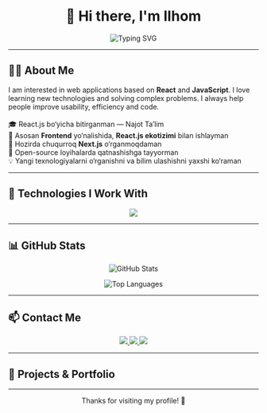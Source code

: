 <h1 align="center">👋 Hi there, I'm Ilhom</h1>

<p align="center">
  <img src="https://readme-typing-svg.herokuapp.com?font=Fira+Code&duration=3000&pause=1000&color=00BFFF&center=true&vCenter=true&width=435&lines=Frontend+React.js+Developer;Passionate+about+Clean+Code+%26+UI%2FUX;Always+learning+and+building+✨" alt="Typing SVG" />
</p>

---

## 🧑‍💻 About Me

I am interested in web applications based on <strong>React</strong> and <strong>JavaScript</strong>. I love learning new technologies and solving complex problems. I always help people improve usability, efficiency and code.<br /><br />
🎓 React.js bo‘yicha bitirganman — Najot Ta’lim  
💼 Asosan <strong>Frontend</strong> yo‘nalishida, <strong>React.js ekotizimi</strong> bilan ishlayman  
🌱 Hozirda chuqurroq <strong>Next.js</strong> o‘rganmoqdaman  
🤝 Open-source loyihalarda qatnashishga tayyorman  
💡 Yangi texnologiyalarni o‘rganishni va bilim ulashishni yaxshi ko‘raman  

---

## 🚀 Technologies I Work With

<p align="center">
  <img src="https://skillicons.dev/icons?i=html,css,sass,tailwind,js,ts,react,nextjs,redux,reactquery,bootstrap,vercel,netlify,github" />
</p>

---

## 📊 GitHub Stats

<p align="center">
  <img src="https://github-readme-stats.vercel.app/api?username=ilhomxabibullayevvv&show_icons=true&theme=radical" alt="GitHub Stats" />
</p>

<p align="center">
  <img src="https://github-readme-stats.vercel.app/api/top-langs/?username=ilhomxabibullayevvv&layout=compact&theme=radical" alt="Top Languages" />
</p>

---

## 📫 Contact Me

<p align="center">
  <a href="https://t.me/ilhomxabibullayev" target="_blank">
    <img src="https://img.shields.io/badge/Telegram-2CA5E0?style=for-the-badge&logo=telegram&logoColor=white" />
  </a>
  <a href="https://www.linkedin.com/in/ilhom-xabibullayev-107199358/" target="_blank">
    <img src="https://img.shields.io/badge/LinkedIn-0077B5?style=for-the-badge&logo=linkedin&logoColor=white" />
  </a>
  <a href="https://github.com/ilhomxabibullayevvv" target="_blank">
    <img src="https://img.shields.io/badge/GitHub-181717?style=for-the-badge&logo=github&logoColor=white" />
  </a>
</p>

---

## 🧩 Projects & Portfolio



---

<p align="center">Thanks for visiting my profile! 🌟</p>
